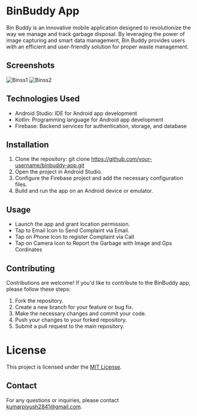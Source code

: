 # BinBuddy App

Bin Buddy is an innovative mobile application designed to revolutionize the way we manage and track garbage disposal. By leveraging the power of image capturing and smart data management, Bin Buddy provides users with an efficient and user-friendly solution for proper waste management.



## Screenshots

![Binss1](https://github.com/PK284/BinBuddy/assets/72080733/2d36669f-cab2-4bdc-a84e-8c1564ab551b)
![Binss2](https://github.com/PK284/BinBuddy/assets/72080733/ad8a6986-ecd4-4d73-bdd4-bc9e2d397be1)


## Technologies Used

- Android Studio: IDE for Android app development
- Kotlin: Programming language for Android app development
- Firebase: Backend services for authentication, storage, and database


## Installation

1. Clone the repository: git clone https://github.com/your-username/binbuddy-app.git
2. Open the project in Android Studio.
3. Configure the Firebase project and add the necessary configuration files.
4. Build and run the app on an Android device or emulator.

## Usage

- Launch the app and grant location permission.
- Tap to Email Icon to Send Complaint via Email.
- Tap on Phone Icon to register Complaint via Call
- Tap on Camera Icon to Report the Garbage with Image and Gps Cordinates

## Contributing

Contributions are welcome! If you'd like to contribute to the BinBuddy app, please follow these steps:

1. Fork the repository.
2. Create a new branch for your feature or bug fix.
3. Make the necessary changes and commit your code.
4. Push your changes to your forked repository.
5. Submit a pull request to the main repository.

# License

This project is licensed under the [MIT License](LICENSE).

## Contact

For any questions or inquiries, please contact kumarpiyush2841@gmail.com.
